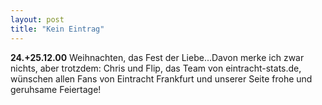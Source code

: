 ```yaml
---
layout: post
title: "Kein Eintrag"
---
```


**24.+25.12.00** Weihnachten, das Fest der Liebe...Davon merke ich zwar nichts, aber trotzdem: Chris und Flip, das Team von eintracht-stats.de, wünschen allen Fans von Eintracht Frankfurt und unserer Seite frohe und geruhsame Feiertage!
